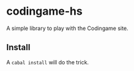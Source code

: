 codingame-hs
============

A simple library to play with the Codingame site.

Install
-------

A <code>cabal install</code> will do the trick.
